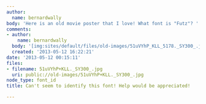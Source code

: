 ```yaml
---
author:
  name: bernardwally
body: 'Here is an old movie poster that I love! What font is "Futz"? '
comments:
- author:
    name: bernardwally
  body: '[img:sites/default/files/old-images/51uVYhP_KLL_5178._SY300_.jpg]'
  created: '2013-05-12 16:22:21'
date: '2013-05-12 00:15:11'
files:
- filename: 51uVYhP+KLL._SY300_.jpg
  uri: public://old-images/51uVYhP+KLL._SY300_.jpg
node_type: font_id
title: Can't seem to identify this font! Help would be appreciated!

---
```

